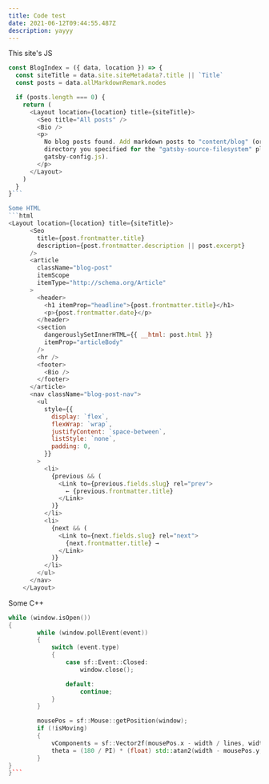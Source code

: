 ```yaml
---
title: Code test
date: 2021-06-12T09:44:55.487Z
description: yayyy
---
```

This site's JS
```javascript
const BlogIndex = ({ data, location }) => {
  const siteTitle = data.site.siteMetadata?.title || `Title`
  const posts = data.allMarkdownRemark.nodes

  if (posts.length === 0) {
    return (
      <Layout location={location} title={siteTitle}>
        <Seo title="All posts" />
        <Bio />
        <p>
          No blog posts found. Add markdown posts to "content/blog" (or the
          directory you specified for the "gatsby-source-filesystem" plugin in
          gatsby-config.js).
        </p>
      </Layout>
    )
  }
}```

Some HTML
```html
<Layout location={location} title={siteTitle}>
      <Seo
        title={post.frontmatter.title}
        description={post.frontmatter.description || post.excerpt}
      />
      <article
        className="blog-post"
        itemScope
        itemType="http://schema.org/Article"
      >
        <header>
          <h1 itemProp="headline">{post.frontmatter.title}</h1>
          <p>{post.frontmatter.date}</p>
        </header>
        <section
          dangerouslySetInnerHTML={{ __html: post.html }}
          itemProp="articleBody"
        />
        <hr />
        <footer>
          <Bio />
        </footer>
      </article>
      <nav className="blog-post-nav">
        <ul
          style={{
            display: `flex`,
            flexWrap: `wrap`,
            justifyContent: `space-between`,
            listStyle: `none`,
            padding: 0,
          }}
        >
          <li>
            {previous && (
              <Link to={previous.fields.slug} rel="prev">
                ← {previous.frontmatter.title}
              </Link>
            )}
          </li>
          <li>
            {next && (
              <Link to={next.fields.slug} rel="next">
                {next.frontmatter.title} →
              </Link>
            )}
          </li>
        </ul>
      </nav>
    </Layout>
```

Some C++
```cpp
while (window.isOpen())
{
		while (window.pollEvent(event))
		{
			switch (event.type)
			{
				case sf::Event::Closed:
					window.close();

				default:
					continue;
			}
		}

		mousePos = sf::Mouse::getPosition(window);
		if (!isMoving)
		{
			vComponents = sf::Vector2f(mousePos.x - width / lines, width - mousePos.y - width / lines);
			theta = (180 / PI) * (float) std::atan2(width - mousePos.y, mousePos.x);
		}
}
}```

